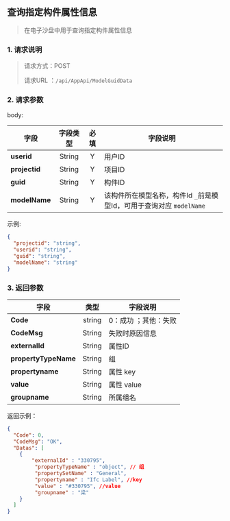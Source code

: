 ## 查询指定构件属性信息

> 在电子沙盘中用于查询指定构件属性信息

### 1. 请求说明

> 请求方式：POST
>
> 请求URL ：`/api/AppApi/ModelGuidData`

### 2. 请求参数

body:

| 字段          | 字段类型 | 必填 | 字段说明                                                     |
| ------------- | :------: | :--: | ------------------------------------------------------------ |
| **userid**    |  String  |  Y   | 用户ID                                                       |
| **projectid** |  String  |  Y   | 项目ID                                                       |
| **guid**      |  String  |  Y   | 构件ID                                                       |
| **modelName** |  String  |  Y   | 该构件所在模型名称，构件Id `_`前是模型Id，可用于查询对应 `modelName` |

示例:

```json
{
  "projectid": "string",
  "userid": "string",
  "guid": "string",
  "modelName": "string"
}
```

### 3. 返回参数

| 字段                 |  类型  | 字段说明             |
| -------------------- | :----: | -------------------- |
| **Code**             | string | 0：成功 ；其他：失败 |
| **CodeMsg**          | String | 失败时原因信息       |
| **externalId**       | String | 属性ID               |
| **propertyTypeName** | String | 组                   |
| **propertyname**     | String | 属性 key             |
| **value**            | String | 属性 value           |
| **groupname**        | String | 所属组名             |



返回示例：

```json
{
  "Code": 0,
  "CodeMsg": "OK",
  "Datas": [
    {
        "externalId" : "330795",
         "propertyTypeName" : "object", // 组
         "propertySetName" : "General",
         "propertyname" : "Ifc Label", //key
         "value" : "#330795", //value
         "groupname" : "梁"
    }
  ]
}
```

